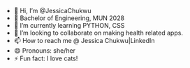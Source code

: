 - 👋 Hi, I’m @JessicaChukwu
- 👀 Bachelor of Engineering, MUN 2028
- 🌱 I’m currently learning PYTHON, CSS
- 💞️ I’m looking to collaborate on making health related apps.
- 📫 How to reach me @ Jessica Chukwu|LinkedIn
- 😄 Pronouns: she/her
- ⚡ Fun fact: I love cats!

<!---
JessicaChukwu/JessicaChukwu is a ✨ special ✨ repository because its `README.md` (this file) appears on your GitHub profile.
You can click the Preview link to take a look at your changes.
--->
